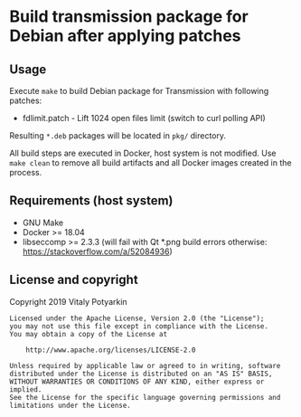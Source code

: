 # Build transmission package for Debian after applying patches

## Usage

Execute `make` to build Debian package for Transmission with following patches:

- fdlimit.patch - Lift 1024 open files limit (switch to curl polling API)

Resulting `*.deb` packages will be located in `pkg/` directory.

All build steps are executed in Docker, host system is not modified.
Use `make clean` to remove all build artifacts and all Docker images created
in the process.


## Requirements (host system)

- GNU Make
- Docker >= 18.04
- libseccomp >= 2.3.3 (will fail with Qt \*.png build errors otherwise:
  <https://stackoverflow.com/a/52084936>)


## License and copyright

Copyright 2019 Vitaly Potyarkin

    Licensed under the Apache License, Version 2.0 (the "License");
    you may not use this file except in compliance with the License.
    You may obtain a copy of the License at

        http://www.apache.org/licenses/LICENSE-2.0

    Unless required by applicable law or agreed to in writing, software
    distributed under the License is distributed on an "AS IS" BASIS,
    WITHOUT WARRANTIES OR CONDITIONS OF ANY KIND, either express or implied.
    See the License for the specific language governing permissions and
    limitations under the License.
